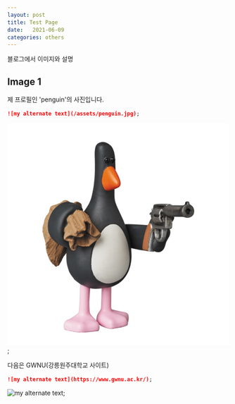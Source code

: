 ```yaml
---
layout: post
title: Test Page
date:   2021-06-09
categories: others
---
```


블로그에서 이미지와 설명

## Image 1

제 프로필인 'penguin'의 사진입니다.

```markdown
![my alternate text](/assets/penguin.jpg);
``` 

![my alternate text](/assets/penguin.jpg);

다음은 GWNU(강릉원주대학교 사이트)

```markdown
![my alternate text](https://www.gwnu.ac.kr/);
``` 

![my alternate text](https://www.gwnu.ac.kr);

